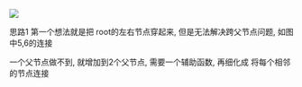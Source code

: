 
![](https://youpaiyun.zongqilive.cn/image/20210104091805.png)

思路1
第一个想法就是把 root的左右节点穿起来, 但是无法解决跨父节点问题, 如图中5,6的连接

一个父节点做不到, 就增加到2个父节点, 需要一个辅助函数,  再细化成 将每个相邻的节点连接



